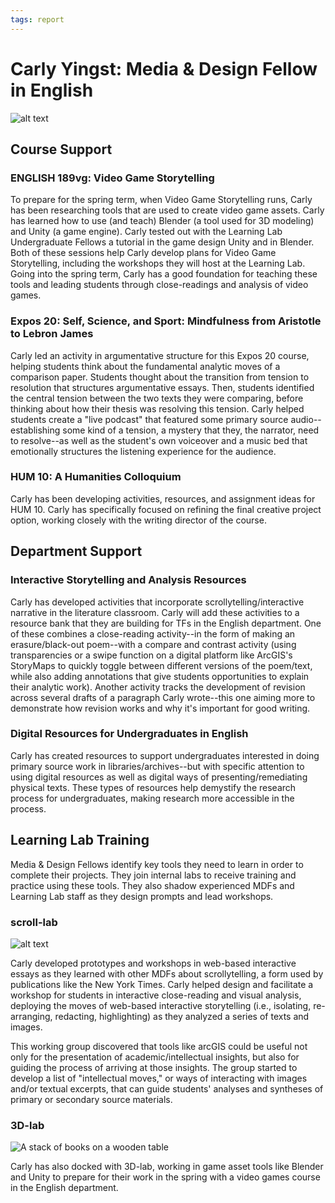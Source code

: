 ```yaml
---
tags: report
---
```


# Carly Yingst: Media & Design Fellow in English

![alt text](https://files.slack.com/files-pri/T0HTW3H0V-F03TE60R4DD/untitled_02_355_copy.jpg?pub_secret=c06727e32e)

## Course Support

### ENGLISH 189vg: Video Game Storytelling

To prepare for the spring term, when Video Game Storytelling runs, Carly has been researching tools that are used to create video game assets. Carly has learned how to use (and teach) Blender (a tool used for 3D modeling) and Unity (a game engine). Carly tested out with the Learning Lab Undergraduate Fellows a tutorial in the game design Unity and in Blender. Both of these sessions help Carly develop plans for Video Game Storytelling, including the workshops they will host at the Learning Lab. Going into the spring term, Carly has a good foundation for teaching these tools and leading students through close-readings and analysis of video games.

### Expos 20: Self, Science, and Sport: Mindfulness from Aristotle to Lebron James

Carly led an activity in argumentative structure for this Expos 20 course, helping students think about the fundamental analytic moves of a comparison paper. Students thought about the transition from tension to resolution that structures argumentative essays. Then, students identified the central tension between the two texts they were comparing, before thinking about how their thesis was resolving this tension. Carly helped students create a "live podcast" that featured some primary source audio--establishing some kind of a tension, a mystery that they, the narrator, need to resolve--as well as the student's own voiceover and a music bed that emotionally structures the listening experience for the audience.

### HUM 10: A Humanities Colloquium

Carly has been developing activities, resources, and assignment ideas for HUM 10. Carly has specifically focused on refining the final creative project option, working closely with the writing director of the course.

## Department Support

### Interactive Storytelling and Analysis Resources

Carly has developed activities that incorporate scrollytelling/interactive narrative in the literature classroom. Carly will add these activities to a resource bank that they are building for TFs in the English department. One of these combines a close-reading activity--in the form of making an erasure/black-out poem--with a compare and contrast activity (using transparencies or a swipe function on a digital platform like ArcGIS's StoryMaps to quickly toggle between different versions of the poem/text, while also adding annotations that give students opportunities to explain their analytic work). Another activity tracks the development of revision across several drafts of a paragraph Carly wrote--this one aiming more to demonstrate how revision works and why it's important for good writing.

### Digital Resources for Undergraduates in English

Carly has created resources to support undergraduates interested in doing primary source work in libraries/archives--but with specific attention to using digital resources as well as digital ways of presenting/remediating physical texts. These types of resources help demystify the research process for undergraduates, making research more accessible in the process.

## Learning Lab Training

Media & Design Fellows identify key tools they need to learn in order to complete their projects. They join internal labs to receive training and practice using these tools. They also shadow experienced MDFs and Learning Lab staff as they design prompts and lead workshops. 

### scroll-lab

![alt text](https://files.slack.com/files-pri/T0HTW3H0V-F04CBN2JTEU/img_3181-edit.jpg?pub_secret=4eba9c6029)

Carly developed prototypes and workshops in web-based interactive essays as they learned with other MDFs about scrollytelling, a form used by publications like the New York Times. Carly helped design and facilitate a workshop for students in interactive close-reading and visual analysis, deploying the moves of web-based interactive storytelling (i.e., isolating, re-arranging, redacting, highlighting) as they analyzed a series of texts and images. 

This working group discovered that tools like arcGIS could be useful not only for the presentation of academic/intellectual insights, but also for guiding the process of arriving at those insights.  The group started to develop a list of "intellectual moves," or ways of interacting with images and/or textual excerpts, that can guide students' analyses and syntheses of primary or secondary source materials.

### 3D-lab
![A stack of books on a wooden table](https://files.slack.com/files-pri/T0HTW3H0V-F046N9PJ5A8/screen_shot_2022-10-05_at_12.18.53_am.png?pub_secret=85fdfad2ba)

Carly has also docked with 3D-lab, working in game asset tools like Blender and Unity to prepare for their work in the spring with a video games course in the English department.



